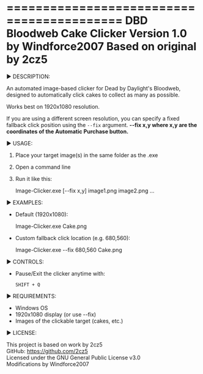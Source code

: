 ==========================================
       DBD Bloodweb Cake Clicker
         Version 1.0 by Windforce2007
       Based on original by 2cz5
==========================================

▶ DESCRIPTION:

An automated image-based clicker for Dead by Daylight's Bloodweb,
designed to automatically click cakes to collect as many as possible.

Works best on 1920x1080 resolution.

If you are using a different screen resolution, you can specify
a fixed fallback click position using the `--fix` argument.
**--fix x,y where x,y are the coordinates of the Automatic Purchase button.**

▶ USAGE:

1. Place your target image(s) in the same folder as the .exe
2. Open a command line
3. Run it like this:

   Image-Clicker.exe [--fix x,y] image1.png image2.png ...

▶ EXAMPLES:

- Default (1920x1080):

   Image-Clicker.exe Cake.png

- Custom fallback click location (e.g. 680,560):

   Image-Clicker.exe --fix 680,560 Cake.png

▶ CONTROLS:

- Pause/Exit the clicker anytime with:
  
      SHIFT + Q

▶ REQUIREMENTS:

- Windows OS
- 1920x1080 display (or use --fix)
- Images of the clickable target (cakes, etc.)

▶ LICENSE:

This project is based on work by 2cz5  
GitHub: https://github.com/2cz5  
Licensed under the GNU General Public License v3.0  
Modifications by Windforce2007

